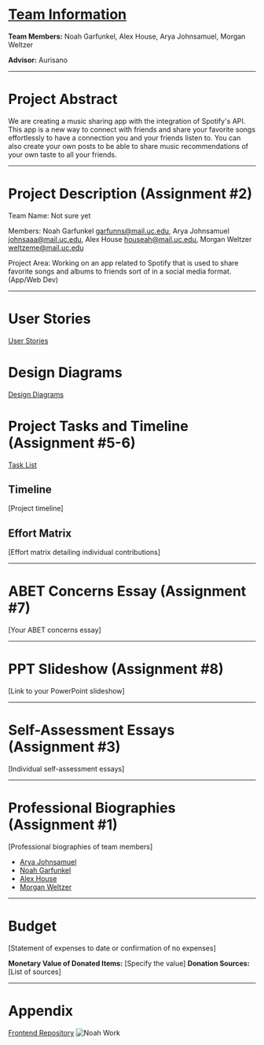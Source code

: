 # [Team Information](https://github.com/NoahGarfunkel/MusicSharing/blob/main/Essays/GroupAssignment3.md)

**Team Members:** Noah Garfunkel, Alex House, Arya Johnsamuel, Morgan Weltzer

**Advisor:** Aurisano

---

# Project Abstract

We are creating a music sharing app with the integration of Spotify's API. This app is a new way to connect with friends and share your favorite songs effortlessly to have a connection you and your friends listen to. You can also create your own posts to be able to share music recommendations of your own taste to all your friends. 

---

# Project Description (Assignment #2)

Team Name: Not sure yet

Members: Noah Garfunkel garfunns@mail.uc.edu, Arya Johnsamuel johnsaaa@mail.uc.edu,  Alex House houseah@mail.uc.edu, Morgan Weltzer weltzeme@mail.uc.edu

Project Area: Working on an app related to Spotify that is used to share favorite songs and albums to friends sort of in a social media format. (App/Web Dev)

---

# User Stories

[User Stories](https://github.com/NoahGarfunkel/MusicSharing/blob/main/User_Stories.md)

# Design Diagrams

[Design Diagrams](https://github.com/NoahGarfunkel/MusicSharing/tree/main/Design_Diagrams)


# Project Tasks and Timeline (Assignment #5-6)

[Task List](https://github.com/NoahGarfunkel/MusicSharing/blob/main/Tasklist.md)


## Timeline

[Project timeline]

## Effort Matrix

[Effort matrix detailing individual contributions]

---

# ABET Concerns Essay (Assignment #7)

[Your ABET concerns essay]

---

# PPT Slideshow (Assignment #8)

[Link to your PowerPoint slideshow]

---

# Self-Assessment Essays (Assignment #3)

[Individual self-assessment essays]

---

# Professional Biographies (Assignment #1)

[Professional biographies of team members]
- [Arya Johnsamuel](https://github.com/NoahGarfunkel/MusicSharing/blob/main/Essays/AryaJohnsamuel/johnsaaa_ProfessionalBiography.md)
- [Noah Garfunkel](https://github.com/NoahGarfunkel/MusicSharing/blob/main/Essays/NoahGarfunkel/Assignment3Individual.md)
- [Alex House](https://github.com/NoahGarfunkel/MusicSharing/blob/main/Essays/AlexHouse/ProfessionalBiography.md)
- [Morgan Weltzer](https://github.com/NoahGarfunkel/MusicSharing/blob/main/Essays/MorganWeltzer/Assignment3Individual.md)

---

# Budget

[Statement of expenses to date or confirmation of no expenses]

**Monetary Value of Donated Items:** [Specify the value]
**Donation Sources:** [List of sources]

---

# Appendix
[Frontend Repository](https://github.com/NoahGarfunkel/MusicSharingFrontEnd)
![Noah Work](https://cdn.discordapp.com/attachments/1146505422275084333/1169461265383575603/image.png?ex=6567f1ad&is=65557cad&hm=1dc4fc74da624ba29ebcbc41d1ff0dd0656a9e84a3a2dbad60dc0c3955a186e7&)

